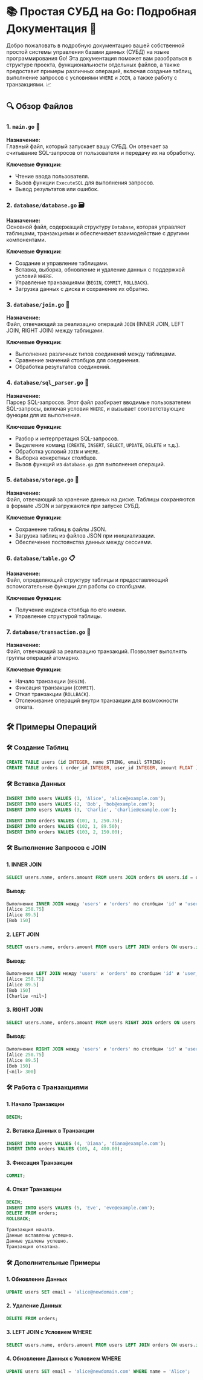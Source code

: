 # 📚 Простая СУБД на Go: Подробная Документация 🚀

Добро пожаловать в подробную документацию вашей собственной простой системы управления базами данных (СУБД) на языке программирования Go! Эта документация поможет вам разобраться в структуре проекта, функциональности отдельных файлов, а также предоставит примеры различных операций, включая создание таблиц, выполнение запросов с условиями `WHERE` и `JOIN`, а также работу с транзакциями. 📈

## 🔍 Обзор Файлов

### 1. `main.go` 🏁
**Назначение:**  
Главный файл, который запускает вашу СУБД. Он отвечает за считывание SQL-запросов от пользователя и передачу их на обработку.

**Ключевые Функции:**
* Чтение ввода пользователя.
* Вызов функции `ExecuteSQL` для выполнения запросов.
* Вывод результатов или ошибок.

### 2. `database/database.go` 🗃️
**Назначение:**  
Основной файл, содержащий структуру `Database`, которая управляет таблицами, транзакциями и обеспечивает взаимодействие с другими компонентами.

**Ключевые Функции:**
* Создание и управление таблицами.
* Вставка, выборка, обновление и удаление данных с поддержкой условий `WHERE`.
* Управление транзакциями (`BEGIN`, `COMMIT`, `ROLLBACK`).
* Загрузка данных с диска и сохранение их обратно.

### 3. `database/join.go` 🔗
**Назначение:**  
Файл, отвечающий за реализацию операций `JOIN` (INNER JOIN, LEFT JOIN, RIGHT JOIN) между таблицами.

**Ключевые Функции:**
* Выполнение различных типов соединений между таблицами.
* Сравнение значений столбцов для соединения.
* Обработка результатов соединений.

### 4. `database/sql_parser.go` 📝
**Назначение:**  
Парсер SQL-запросов. Этот файл разбирает вводимые пользователем SQL-запросы, включая условия `WHERE`, и вызывает соответствующие функции для их выполнения.

**Ключевые Функции:**
* Разбор и интерпретация SQL-запросов.
* Выделение команд (`CREATE`, `INSERT`, `SELECT`, `UPDATE`, `DELETE` и т.д.).
* Обработка условий `JOIN` и `WHERE`.
* Выборка конкретных столбцов.
* Вызов функций из `database.go` для выполнения операций.

### 5. `database/storage.go` 💾
**Назначение:**  
Файл, отвечающий за хранение данных на диске. Таблицы сохраняются в формате JSON и загружаются при запуске СУБД.

**Ключевые Функции:**
* Сохранение таблиц в файлы JSON.
* Загрузка таблиц из файлов JSON при инициализации.
* Обеспечение постоянства данных между сессиями.

### 6. `database/table.go` 📋
**Назначение:**  
Файл, определяющий структуру таблицы и предоставляющий вспомогательные функции для работы со столбцами.

**Ключевые Функции:**
* Получение индекса столбца по его имени.
* Управление структурой таблицы.

### 7. `database/transaction.go` 🔄
**Назначение:**  
Файл, отвечающий за реализацию транзакций. Позволяет выполнять группы операций атомарно.

**Ключевые Функции:**
* Начало транзакции (`BEGIN`).
* Фиксация транзакции (`COMMIT`).
* Откат транзакции (`ROLLBACK`).
* Отслеживание операций внутри транзакции для возможности отката.

## 🛠 Примеры Операций

### 🛠 Создание Таблиц
```sql
CREATE TABLE users (id INTEGER, name STRING, email STRING);
CREATE TABLE orders ( order_id INTEGER, user_id INTEGER, amount FLOAT );
```
### 🛠 Вставка Данных
```sql
INSERT INTO users VALUES (1, 'Alice', 'alice@example.com');
INSERT INTO users VALUES (2, 'Bob', 'bob@example.com');
INSERT INTO users VALUES (3, 'Charlie', 'charlie@example.com');

INSERT INTO orders VALUES (101, 1, 250.75);
INSERT INTO orders VALUES (102, 1, 89.50);
INSERT INTO orders VALUES (103, 2, 150.00);
```

### 🛠 Выполнение Запросов с JOIN
#### 1. INNER JOIN
```sql
SELECT users.name, orders.amount FROM users JOIN orders ON users.id = orders.user_id;
```
#### Вывод:
```sql
Выполнение INNER JOIN между 'users' и 'orders' по столбцам 'id' и 'user_id'
[Alice 250.75]
[Alice 89.5]
[Bob 150]
```
#### 2. LEFT JOIN
```sql
SELECT users.name, orders.amount FROM users LEFT JOIN orders ON users.id = orders.user_id;
```
#### Вывод:
```sql
Выполнение LEFT JOIN между 'users' и 'orders' по столбцам 'id' и 'user_id'
[Alice 250.75]
[Alice 89.5]
[Bob 150]
[Charlie <nil>]
```
#### 3. RIGHT JOIN
```sql
SELECT users.name, orders.amount FROM users RIGHT JOIN orders ON users.id = orders.user_id;
```
#### Вывод:
```sql
Выполнение RIGHT JOIN между 'users' и 'orders' по столбцам 'id' и 'user_id'
[Alice 250.75]
[Alice 89.5]
[Bob 150]
[<nil> 300]
```
### 🛠 Работа с Транзакциями
#### 1. Начало Транзакции
```sql
BEGIN;
```
#### 2. Вставка Данных в Транзакции
```sql
INSERT INTO users VALUES (4, 'Diana', 'diana@example.com');
INSERT INTO orders VALUES (105, 4, 400.00);
```
#### 3. Фиксация Транзакции
```sql
COMMIT;
```
#### 4. Откат Транзакции
```sql
BEGIN;
INSERT INTO users VALUES (5, 'Eve', 'eve@example.com');
DELETE FROM orders;
ROLLBACK;
```
```sql
Транзакция начата.
Данные вставлены успешно.
Данные удалены успешно.
Транзакция откатана.
```
### 🛠 Дополнительные Примеры
#### 1. Обновление Данных
```sql
UPDATE users SET email = 'alice@newdomain.com';
```
#### 2. Удаление Данных
```sql
DELETE FROM orders;
```
#### 3. LEFT JOIN с Условием WHERE
```sql
SELECT users.name, orders.amount FROM users LEFT JOIN orders ON users.id = orders.user_id WHERE orders.amount > 100;
```
#### 4. Обновление Данных с Условием WHERE
```sql
UPDATE users SET email = 'alice@newdomain.com' WHERE name = 'Alice';
```
